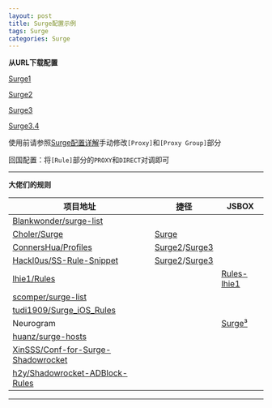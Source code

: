 ```yaml
---
layout: post
title: Surge配置示例
tags: Surge  
categories: Surge
---
```


**从URL下载配置**

[Surge1](https://raw.githubusercontent.com/ydzydzydz/Rules/master/conf/example/Surge1.conf)

[Surge2](https://raw.githubusercontent.com/ydzydzydz/Rules/master/conf/example/Surge2.conf)

[Surge3](https://raw.githubusercontent.com/ydzydzydz/Rules/master/conf/example/Surge3.conf)

[Surge3.4](https://raw.githubusercontent.com/ydzydzydz/Rules/master/conf/example/Surge3.4.conf)

使用前请参照[Surge配置详解](http://zhuangzhuang.cf/2018-11-14/surge/)手动修改`[Proxy]`和`[Proxy Group]`部分

<!-- more -->

回国配置：将`[Rule]`部分的`PROXY`和`DIRECT`对调即可

---

**大佬们的规则**

| 项目地址                                                     | 捷径                                                         | JSBOX                                                        |
| ------------------------------------------------------------ | ------------------------------------------------------------ | ------------------------------------------------------------ |
| [Blankwonder/surge-list](https://github.com/Blankwonder/surge-list) |                                                              |                                                              |
| [Choler/Surge](https://github.com/Choler/Surge)              | [Surge](https://www.icloud.com/shortcuts/6da9a6c09618464d85c11580d81b1e51) |                                                              |
| [ConnersHua/Profiles](https://github.com/ConnersHua/Profiles) | [Surge2](https://www.icloud.com/shortcuts/0913876d77d647f7b229903edb3a9be0)/[Surge3](https://www.icloud.com/shortcuts/bbb973be542a4c4bba94101f2ae16bcf) |                                                              |
| [Hackl0us/SS-Rule-Snippet](https://github.com/Hackl0us/SS-Rule-Snippet) | [Surge2](https://www.icloud.com/shortcuts/eb5f7930bf8e414993452c3cae1906ca)/[Surge3](https://www.icloud.com/shortcuts/5dee27f365974ba7bec536adc543b24d) |                                                              |
| [lhie1/Rules](https://github.com/lhie1/Rules)                |                                                              | [Rules-lhie1](https://xteko.com/redir?name=Rules-lhie1&url=https://raw.githubusercontent.com/Fndroid/jsbox_script/master/Rules-lhie1/.output/Rules-lhie1.box) |
| [scomper/surge-list](https://github.com/scomper/surge-list)  |                                                              |                                                              |
| [tudi1909/Surge_iOS_Rules](https://github.com/tudi1909/Surge_iOS_Rules) |                                                              |                                                              |
| Neurogram                                                    |                                                              | [Surge³](https://xteko.com/redir?name=Surge³&url=https%3A%2F%2Fraw.githubusercontent.com%2FNeurogram-R%2FJSBox%2Fmaster%2FSurge%25c2%25b3.box&icon=icon_053.png&version=0.7.4&author=Neurogram) |
| [huanz/surge-hosts](https://github.com/huanz/surge-hosts)    |                                                              |                                                              |
| [XinSSS/Conf-for-Surge-Shadowrocket](https://github.com/XinSSS/Conf-for-Surge-Shadowrocket) |                                                              |                                                              |
| [h2y/Shadowrocket-ADBlock-Rules](https://github.com/h2y/Shadowrocket-ADBlock-Rules) |                                                              |                                                              |



---
